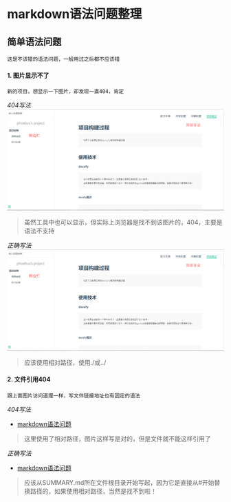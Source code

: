 # markdown语法问题整理

## 简单语法问题

	这是不该错的语法问题，一般用过之后都不应该错

#### 1. 图片显示不了

	新的项目，想显示一下图片，却发现一直404，肯定

*404写法*
![](/项目笔记/images/project.png)

> 虽然工具中也可以显示，但实际上浏览器是找不到该图片的，404，主要是语法不支持

*正确写法*
![](../../../项目笔记/images/project.png)

> 应该使用相对路径，使用./或../

#### 2. 文件引用404

	跟上面图片访问道理一样，写文件链接地址也有固定的语法

*404写法*
* [markdown语法问题](./markdown语法问题/markdown语法问题.md)

> 这里使用了相对路径，图片这样写是对的，但是文件就不能这样引用了

*正确写法*
* [markdown语法问题](问题积累/语法问题/markdown语法问题/markdown语法问题.md)

> 应该从SUMMARY.md所在文件根目录开始写起，因为它是直接从#开始替换路径的，如果使用相对路径，当然是找不到啦！
